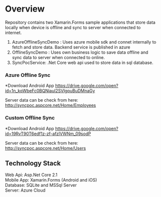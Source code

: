 # Overview
Repository contains two Xamarin.Forms sample applications that store data locally when device is offline and sync to server when connected to internet. 
1. AzureOfflineSyncDemo : Uses azure mobile sdk and connet internally to fetch and store data. Backend service is published in azure 
2. OfflineSyncDemo : Uses own business logic to save data offline and sync data to server when connected to online. 
3. SyncPocService: .Net Core web api used to store data in sql database.

### Azure Offline Sync
*Download Android App 
https://drive.google.com/open?id=1n_kqWbeFc0BQNiauI2SVlgpuBuDMnaGy

Server data can be check from here: http://syncpoc.aspcore.net/Home/Employees


### Custom Offline Sync
*Download Android App
https://drive.google.com/open?id=19RvT90T6edf1z-zf-afzIVWNm_09sodP

Server data can be check from here: http://syncpoc.aspcore.net/Home/Users

## Technology Stack
Web Api: Asp.Net Core 2.1  
Mobile App: Xamarin.Forms (Android and iOS)  
Database: SQLite and MSSql Server  
Server: Azure Cloud  
